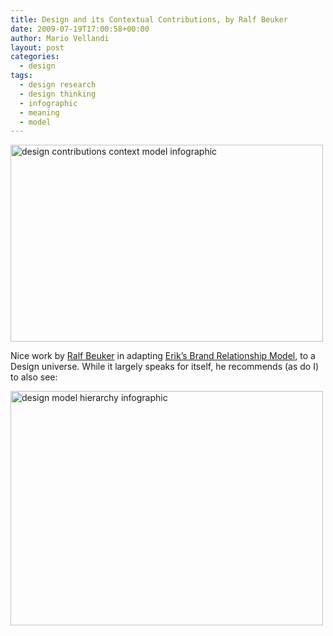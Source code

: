 ```yaml
---
title: Design and its Contextual Contributions, by Ralf Beuker
date: 2009-07-19T17:00:58+00:00
author: Mario Vellandi
layout: post
categories:
  - design
tags:
  - design research
  - design thinking
  - infographic
  - meaning
  - model
---
```

<a rel="nofollow" href="http://www.flickr.com/photos/ralfbeuker/3459877292/in/set-72157613231417309/"><img src="http://farm4.static.flickr.com/3522/3459877292_596f7d1db6.jpg" alt="design contributions context model infographic" width="500" height="315" /></a>

Nice work by [Ralf Beuker](http://www.design-management.de/) in adapting <a rel="nofollow" href="http://www.flickr.com/photos/zilverpics/3306605711/">Erik&#8217;s Brand Relationship Model</a>, to a Design universe. While it largely speaks for itself, he recommends (as do I) to also see:

<a rel="nofollow" href="http://www.flickr.com/photos/ralfbeuker/3258443258/"><img src="http://farm4.static.flickr.com/3404/3258443258_9ac39bfe0b.jpg" alt="design model hierarchy infographic" width="500" height="375" /></a>
